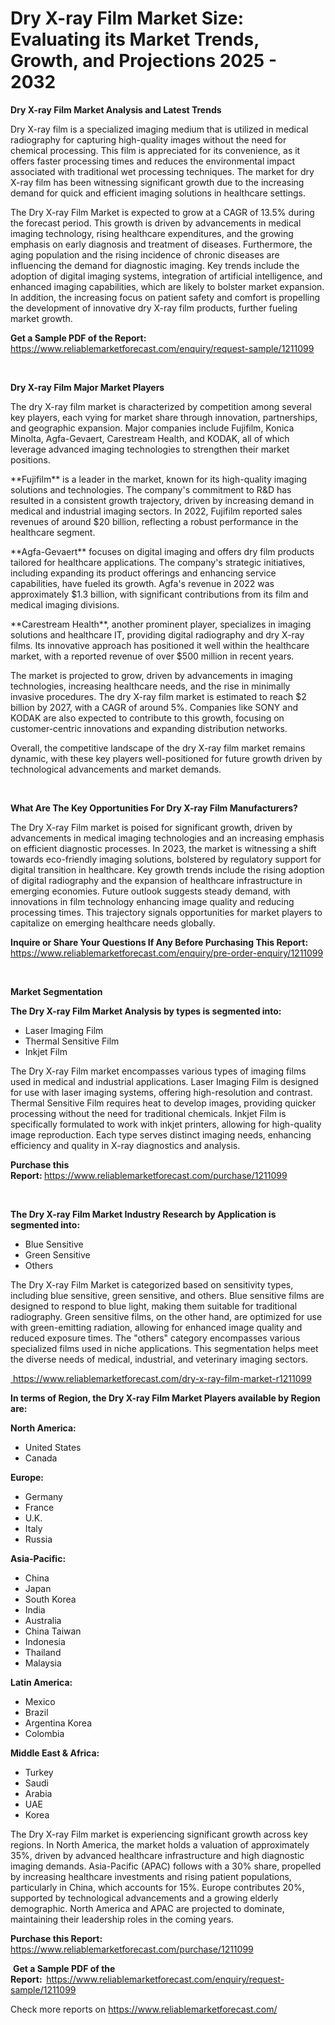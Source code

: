 <p><h1>Dry X-ray Film Market Size: Evaluating its Market Trends, Growth, and Projections 2025 - 2032</h1></p><p><strong>Dry X-ray Film Market Analysis and Latest Trends</strong></p>
<p><p>Dry X-ray film is a specialized imaging medium that is utilized in medical radiography for capturing high-quality images without the need for chemical processing. This film is appreciated for its convenience, as it offers faster processing times and reduces the environmental impact associated with traditional wet processing techniques. The market for dry X-ray film has been witnessing significant growth due to the increasing demand for quick and efficient imaging solutions in healthcare settings.</p><p>The Dry X-ray Film Market is expected to grow at a CAGR of 13.5% during the forecast period. This growth is driven by advancements in medical imaging technology, rising healthcare expenditures, and the growing emphasis on early diagnosis and treatment of diseases. Furthermore, the aging population and the rising incidence of chronic diseases are influencing the demand for diagnostic imaging. Key trends include the adoption of digital imaging systems, integration of artificial intelligence, and enhanced imaging capabilities, which are likely to bolster market expansion. In addition, the increasing focus on patient safety and comfort is propelling the development of innovative dry X-ray film products, further fueling market growth.</p></p>
<p><strong>Get a Sample PDF of the Report:&nbsp;</strong> <a href="https://www.reliablemarketforecast.com/enquiry/request-sample/1211099?utm_campaign=950&utm_medium=2&utm_source=Github&utm_content=ia&utm_term=24032025&utm_id=dry-x-ray-film">https://www.reliablemarketforecast.com/enquiry/request-sample/1211099</a></p>
<p>&nbsp;</p>
<p><strong>Dry X-ray Film Major Market Players</strong></p>
<p><p>The dry X-ray film market is characterized by competition among several key players, each vying for market share through innovation, partnerships, and geographic expansion. Major companies include Fujifilm, Konica Minolta, Agfa-Gevaert, Carestream Health, and KODAK, all of which leverage advanced imaging technologies to strengthen their market positions.</p><p>**Fujifilm** is a leader in the market, known for its high-quality imaging solutions and technologies. The company's commitment to R&D has resulted in a consistent growth trajectory, driven by increasing demand in medical and industrial imaging sectors. In 2022, Fujifilm reported sales revenues of around $20 billion, reflecting a robust performance in the healthcare segment.</p><p>**Agfa-Gevaert** focuses on digital imaging and offers dry film products tailored for healthcare applications. The company's strategic initiatives, including expanding its product offerings and enhancing service capabilities, have fueled its growth. Agfa's revenue in 2022 was approximately $1.3 billion, with significant contributions from its film and medical imaging divisions.</p><p>**Carestream Health**, another prominent player, specializes in imaging solutions and healthcare IT, providing digital radiography and dry X-ray films. Its innovative approach has positioned it well within the healthcare market, with a reported revenue of over $500 million in recent years.</p><p>The market is projected to grow, driven by advancements in imaging technologies, increasing healthcare needs, and the rise in minimally invasive procedures. The dry X-ray film market is estimated to reach $2 billion by 2027, with a CAGR of around 5%. Companies like SONY and KODAK are also expected to contribute to this growth, focusing on customer-centric innovations and expanding distribution networks.</p><p>Overall, the competitive landscape of the dry X-ray film market remains dynamic, with these key players well-positioned for future growth driven by technological advancements and market demands.</p></p>
<p>&nbsp;</p>
<p><strong>What Are The Key Opportunities For Dry X-ray Film Manufacturers?</strong></p>
<p><p>The Dry X-ray Film market is poised for significant growth, driven by advancements in medical imaging technologies and an increasing emphasis on efficient diagnostic processes. In 2023, the market is witnessing a shift towards eco-friendly imaging solutions, bolstered by regulatory support for digital transition in healthcare. Key growth trends include the rising adoption of digital radiography and the expansion of healthcare infrastructure in emerging economies. Future outlook suggests steady demand, with innovations in film technology enhancing image quality and reducing processing times. This trajectory signals opportunities for market players to capitalize on emerging healthcare needs globally.</p></p>
<p><strong>Inquire or Share Your Questions If Any Before Purchasing This Report:</strong> <a href="https://www.reliablemarketforecast.com/enquiry/pre-order-enquiry/1211099?utm_campaign=950&utm_medium=2&utm_source=Github&utm_content=ia&utm_term=24032025&utm_id=dry-x-ray-film">https://www.reliablemarketforecast.com/enquiry/pre-order-enquiry/1211099</a></p>
<p>&nbsp;</p>
<p><strong>Market Segmentation</strong></p>
<p><strong>The Dry X-ray Film Market Analysis by types is segmented into:</strong></p>
<p><ul><li>Laser Imaging Film</li><li>Thermal Sensitive Film</li><li>Inkjet Film</li></ul></p>
<p><p>The Dry X-ray Film market encompasses various types of imaging films used in medical and industrial applications. Laser Imaging Film is designed for use with laser imaging systems, offering high-resolution and contrast. Thermal Sensitive Film requires heat to develop images, providing quicker processing without the need for traditional chemicals. Inkjet Film is specifically formulated to work with inkjet printers, allowing for high-quality image reproduction. Each type serves distinct imaging needs, enhancing efficiency and quality in X-ray diagnostics and analysis.</p></p>
<p><strong>Purchase this Report:&nbsp;</strong><a href="https://www.reliablemarketforecast.com/purchase/1211099?utm_campaign=950&utm_medium=2&utm_source=Github&utm_content=ia&utm_term=24032025&utm_id=dry-x-ray-film">https://www.reliablemarketforecast.com/purchase/1211099</a></p>
<p>&nbsp;</p>
<p><strong>The Dry X-ray Film Market Industry Research by Application is segmented into:</strong></p>
<p><ul><li>Blue Sensitive</li><li>Green Sensitive</li><li>Others</li></ul></p>
<p><p>The Dry X-ray Film Market is categorized based on sensitivity types, including blue sensitive, green sensitive, and others. Blue sensitive films are designed to respond to blue light, making them suitable for traditional radiography. Green sensitive films, on the other hand, are optimized for use with green-emitting radiation, allowing for enhanced image quality and reduced exposure times. The "others" category encompasses various specialized films used in niche applications. This segmentation helps meet the diverse needs of medical, industrial, and veterinary imaging sectors.</p></p>
<p><a href="https://www.reliablemarketforecast.com/dry-x-ray-film-market-r1211099?utm_campaign=950&utm_medium=2&utm_source=Github&utm_content=ia&utm_term=24032025&utm_id=dry-x-ray-film">&nbsp;https://www.reliablemarketforecast.com/dry-x-ray-film-market-r1211099</a></p>
<p><strong>In terms of Region, the Dry X-ray Film Market Players available by Region are:</strong></p>
<p>
    <p> <strong> North America: </strong>
        <ul>
            <li>United States</li>
            <li>Canada</li>
        </ul>
        </p> 
    <p> <strong> Europe: </strong>
        <ul>
            <li>Germany</li>
            <li>France</li>
            <li>U.K.</li>
            <li>Italy</li>
            <li>Russia</li>
        </ul>
        </p> 
    <p> <strong> Asia-Pacific: </strong>
        <ul>
            <li>China</li>
            <li>Japan</li>
            <li>South Korea</li>
            <li>India</li>
            <li>Australia</li>
            <li>China Taiwan</li>
            <li>Indonesia</li>
            <li>Thailand</li>
            <li>Malaysia</li>
        </ul>
        </p> 
    <p> <strong> Latin America: </strong>
        <ul>
            <li>Mexico</li>
            <li>Brazil</li>
            <li>Argentina Korea</li>
            <li>Colombia</li>
        </ul>
        </p> 
    <p> <strong> Middle East & Africa: </strong>
        <ul>
            <li>Turkey</li>
            <li>Saudi</li>
            <li>Arabia</li>
            <li>UAE</li>
            <li>Korea</li>
        </ul>
    </p>
    </p>
<p><p>The Dry X-ray Film market is experiencing significant growth across key regions. In North America, the market holds a valuation of approximately 35%, driven by advanced healthcare infrastructure and high diagnostic imaging demands. Asia-Pacific (APAC) follows with a 30% share, propelled by increasing healthcare investments and rising patient populations, particularly in China, which accounts for 15%. Europe contributes 20%, supported by technological advancements and a growing elderly demographic. North America and APAC are projected to dominate, maintaining their leadership roles in the coming years.</p></p>
<p><strong>Purchase this Report: </strong><a href="https://www.reliablemarketforecast.com/purchase/1211099?utm_campaign=950&utm_medium=2&utm_source=Github&utm_content=ia&utm_term=24032025&utm_id=dry-x-ray-film">https://www.reliablemarketforecast.com/purchase/1211099</a></p>
<p>&nbsp;<strong>Get a Sample PDF of the Report:&nbsp;&nbsp;</strong><a href="https://www.reliablemarketforecast.com/enquiry/request-sample/1211099?utm_campaign=950&utm_medium=2&utm_source=Github&utm_content=ia&utm_term=24032025&utm_id=dry-x-ray-film">https://www.reliablemarketforecast.com/enquiry/request-sample/1211099</a></p>
<p><strong></strong></p>
<p>Check more reports on <a href="https://www.reliablemarketforecast.com/?utm_campaign=950&utm_medium=2&utm_source=Github&utm_content=ia&utm_term=24032025&utm_id=dry-x-ray-film">https://www.reliablemarketforecast.com/</a></p>